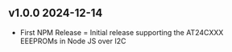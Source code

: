 ## v1.0.0 2024-12-14
- First NPM Release
= Initial release supporting the AT24CXXX EEEPROMs in Node JS over I2C
